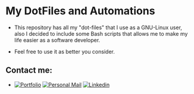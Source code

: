 # My DotFiles and Automations

-   This repository has all my "dot-files" that I use as a GNU-Linux user, also I decided to include some Bash scripts that allows me to make my life easier as a software developer.
    
-   Feel free to use it as better you consider.

## Contact me:

- [![Portfolio](https://img.shields.io/badge/www.jamesnoria.me-000000?style=for-the-badge&logo=About.me&logoColor=white)](https://jamesnoria.me/) [![Personal Mail](https://img.shields.io/badge/jnoria.dev@gmail.com-D14836?style=for-the-badge&logo=gmail&logoColor=white&link=mailto:jnoria.dev@gmail.com)](mailto:jnoria.dev@gmail.com) [![Linkedin](https://img.shields.io/badge/jamesnoria-0077B5?style=for-the-badge&logo=linkedin&logoColor=white)](https://www.linkedin.com/in/jamesnoria/) 